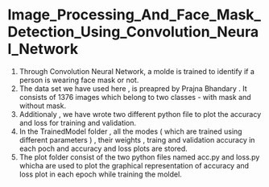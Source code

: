 # Image_Processing_And_Face_Mask_Detection_Using_Convolution_Neural_Network

1. Through Convolution Neural Network, a molde is trained to identify if a person is wearing face mask or not. 
2. The data set we have used here , is preapred by Prajna Bhandary . It consists of 1376 images which belong to two classes - with mask and without mask. 
3. Additionaly , we have wrote two different python file to plot the accuracy and loss for training and validation.
4. In the TrainedModel folder , all the modes ( which are trained using different parameters ) , their weights ,  traing and validation accuracy in each poch and accuracy and loss plots are stored.   
5. The plot folder consist of the two python files named acc.py and loss.py whicha are used to plot the graphical representation of accuracy and loss plot in each epoch while training the moldel.
